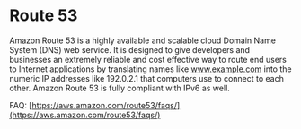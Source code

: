 # Route 53

Amazon Route 53 is a highly available and scalable cloud Domain Name System \(DNS\) web service. It is designed to give developers and businesses an extremely reliable and cost effective way to route end users to Internet applications by translating names like www.example.com into the numeric IP addresses like 192.0.2.1 that computers use to connect to each other. Amazon Route 53 is fully compliant with IPv6 as well.

FAQ: [https://aws.amazon.com/route53/faqs/](https://aws.amazon.com/route53/faqs/)

